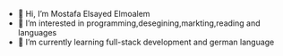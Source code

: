- 👋 Hi, I’m Mostafa Elsayed Elmoalem
- 👀 I’m interested in programming,desegining,markting,reading and languages
- 🌱 I’m currently learning full-stack development and german language

<!---
mostafa1234st/mostafa1234st is a ✨ special ✨ repository because its `README.md` (this file) appears on your GitHub profile.
You can click the Preview link to take a look at your changes.
--->
